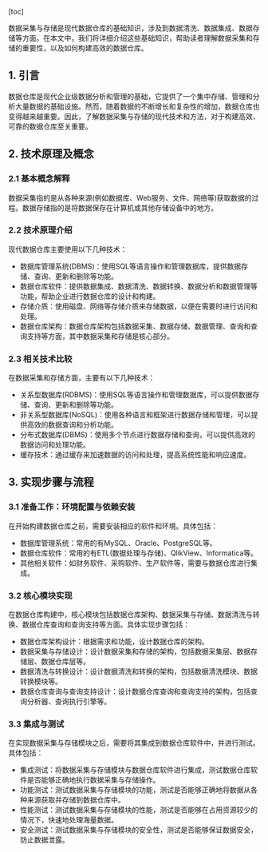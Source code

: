 
[toc]                    
                
                
数据采集与存储是现代数据仓库的基础知识，涉及到数据清洗、数据集成、数据存储等方面。在本文中，我们将详细介绍这些基础知识，帮助读者理解数据采集和存储的重要性，以及如何构建高效的数据仓库。

## 1. 引言

数据仓库是现代企业级数据分析和管理的基础，它提供了一个集中存储、管理和分析大量数据的基础设施。然而，随着数据的不断增长和复杂性的增加，数据仓库也变得越来越重要。因此，了解数据采集与存储的现代技术和方法，对于构建高效、可靠的数据仓库至关重要。

## 2. 技术原理及概念

### 2.1 基本概念解释

数据采集指的是从各种来源(例如数据库、Web服务、文件、网络等)获取数据的过程。数据存储指的是将数据保存在计算机或其他存储设备中的地方。

### 2.2 技术原理介绍

现代数据仓库主要使用以下几种技术：

- 数据库管理系统(DBMS)：使用SQL等语言操作和管理数据库，提供数据存储、查询、更新和删除等功能。
- 数据仓库软件：提供数据集成、数据清洗、数据转换、数据分析和数据管理等功能，帮助企业进行数据仓库的设计和构建。
- 存储介质：使用磁盘、网络等存储介质来存储数据，以便在需要时进行访问和处理。
- 数据仓库架构：数据仓库架构包括数据采集、数据存储、数据管理、查询和查询支持等方面，其中数据采集和存储是核心部分。

### 2.3 相关技术比较

在数据采集和存储方面，主要有以下几种技术：

- 关系型数据库(RDBMS)：使用SQL等语言操作和管理数据库，可以提供数据存储、查询、更新和删除等功能。
- 非关系型数据库(NoSQL)：使用各种语言和框架进行数据存储和管理，可以提供高效的数据查询和分析功能。
- 分布式数据库(DBMS)：使用多个节点进行数据存储和查询，可以提供高效的数据访问和处理功能。
- 缓存技术：通过缓存来加速数据的访问和处理，提高系统性能和响应速度。

## 3. 实现步骤与流程

### 3.1 准备工作：环境配置与依赖安装

在开始构建数据仓库之前，需要安装相应的软件和环境。具体包括：

- 数据库管理系统：常用的有MySQL、Oracle、PostgreSQL等。
- 数据仓库软件：常用的有ETL(数据处理与存储)、QlikView、Informatica等。
- 其他相关软件：如财务软件、采购软件、生产软件等，需要与数据仓库进行集成。

### 3.2 核心模块实现

在数据仓库构建中，核心模块包括数据仓库架构、数据采集与存储、数据清洗与转换、数据仓库查询和查询支持等方面。具体实现步骤包括：

- 数据仓库架构设计：根据需求和功能，设计数据仓库的架构。
- 数据采集与存储设计：设计数据采集和存储的架构，包括数据采集层、数据存储层、数据仓库层等。
- 数据清洗与转换设计：设计数据清洗和转换的架构，包括数据清洗模块、数据转换模块等。
- 数据仓库查询与查询支持设计：设计数据仓库查询和查询支持的架构，包括查询分析器、查询执行引擎等。

### 3.3 集成与测试

在实现数据采集与存储模块之后，需要将其集成到数据仓库软件中，并进行测试。具体包括：

- 集成测试：将数据采集与存储模块与数据仓库软件进行集成，测试数据仓库软件是否能够正确地执行数据采集与存储操作。
- 功能测试：测试数据采集与存储模块的功能，测试是否能够正确地将数据从各种来源获取并存储到数据仓库中。
- 性能测试：测试数据采集与存储模块的性能，测试是否能够在占用资源较少的情况下，快速地处理海量数据。
- 安全测试：测试数据采集与存储模块的安全性，测试是否能够保证数据安全，防止数据泄露。

